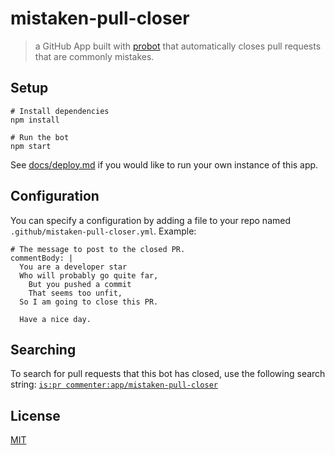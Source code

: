 # mistaken-pull-closer

> a GitHub App built with [probot](https://github.com/probot/probot) that automatically closes pull requests that are commonly mistakes.

## Setup

```
# Install dependencies
npm install

# Run the bot
npm start
```

See [docs/deploy.md](docs/deploy.md) if you would like to run your own instance of this app.

## Configuration

You can specify a configuration by adding a file to your repo named
`.github/mistaken-pull-closer.yml`.  Example:
```
# The message to post to the closed PR.
commentBody: |
  You are a developer star
  Who will probably go quite far,
    But you pushed a commit
    That seems too unfit,
  So I am going to close this PR.

  Have a nice day.
```

## Searching

To search for pull requests that this bot has closed, use the following search string: [`is:pr commenter:app/mistaken-pull-closer`](https://github.com/search?utf8=✓&q=is%3Apr+commenter%3Aapp%2Fmistaken-pull-closer&type=)

## License

[MIT](LICENSE.md)
